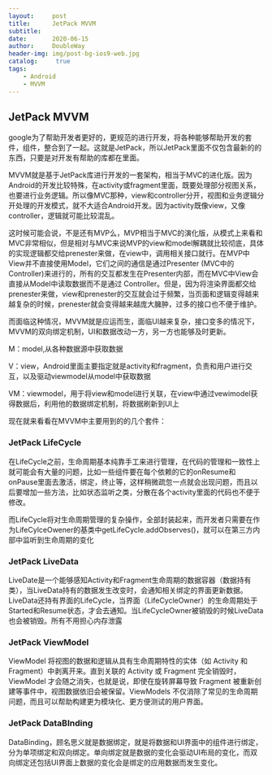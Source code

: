 ```yaml
---
layout:     post
title:      JetPack MVVM
subtitle:   
date:       2020-06-15
author:     DoubleWay
header-img: img/post-bg-ios9-web.jpg
catalog: 	 true
tags:
    - Android
    - MVVM
---
```


## JetPack MVVM

google为了帮助开发者更好的，更规范的进行开发，将各种能够帮助开发的套件，组件，整合到了一起。这就是JetPack，所以JetPack里面不仅包含最新的的东西，只要是对开发有帮助的库都在里面。

MVVM就是基于JetPack库进行开发的一套架构，相当于MVC的进化版。因为Android的开发比较特殊，在activity或fragment里面，既要处理部分视图关系，也要进行业务逻辑。所以像MVC那种，view和controller分开，视图和业务逻辑分开处理的开发模式，就不大适合Android开发。因为activity既像view，又像controller，逻辑就可能比较混乱。

这时候可能会说，不是还有MVP么，MVP相当于MVC的演化版，从模式上来看和MVC非常相似，但是相对与MVC来说MVP的view和model解耦就比较彻底，具体的实现逻辑都交给prenester来做，在view中，调用相关接口就行。在MVP中View并不直接使用Model，它们之间的通信是通过Presenter (MVC中的Controller)来进行的，所有的交互都发生在Presenter内部，而在MVC中View会直接从Model中读取数据而不是通过 Controller。但是，因为将渲染界面都交给prenester来做，view和prenester的交互就会过于频繁，当页面和逻辑变得越来越复杂的时候，prenester就会变得越来越庞大臃肿，过多的接口也不便于维护。

而面临这种情况，MVVM就是应运而生，面临UI越来复杂，接口变多的情况下，MVVM的双向绑定机制，UI和数据改动一方，另一方也能够及时更新。

M：model,从各种数据源中获取数据

V：view，Android里面主要指定就是activity和fragment，负责和用户进行交互，以及驱动viewmodel从model中获取数据

VM：viewmodel，用于将view和model进行关联，在view中通过vewimodel获得数据后，利用他的数据绑定机制，将数据刷新到UI上

现在就来看看在MVVM中主要用到的的几个套件：

### JetPack LifeCycle

在LifeCycle之前，生命周期基本纯靠手工来进行管理，在代码的管理和一致性上就可能会有大量的问题，比如一些组件要在每个依赖的它的onResume和onPause里面去激活，绑定，终止等，这样稍微疏忽一点就会出现问题，而且以后要增加一些方法，比如状态监听之类，分散在各个activity里面的代码也不便于修改。

而LifeCycle将对生命周期管理的复杂操作，全部封装起来，而开发者只需要在作为LifeCylceOwener的基类中getLifeCycle.addObserves()，就可以在第三方内部中监听到生命周期的变化

### JetPack LiveData

LiveDate是一个能够感知Activity和Fragment生命周期的数据容器（数据持有类），当LiveData持有的数据发生改变时，会通知相关绑定的界面更新数据。LiveData还持有界面的LifeCycle，当界面（LifeCycleOwner）的生命周期处于Started和Resume状态，才会去通知。当LifeCycleOwner被销毁的时候LiveData也会被销毁。所有不用担心内存泄露

### JetPack ViewModel

ViewModel 将视图的数据和逻辑从具有生命周期特性的实体（如 Activity 和 Fragment）中剥离开来。直到关联的 Activity 或 Fragment 完全销毁时，ViewModel 才会随之消失，也就是说，即使在旋转屏幕导致 Fragment 被重新创建等事件中，视图数据依旧会被保留。ViewModels 不仅消除了常见的生命周期问题，而且可以帮助构建更为模块化、更方便测试的用户界面。

### JetPack DataBInding

DataBinding，顾名思义就是数据绑定，就是将数据和UI界面中的组件进行绑定，分为单项绑定和双向绑定。单向绑定就是数据的变化会驱动UI布局的变化，而双向绑定还包括UI界面上数据的变化会是绑定的应用数据而发生变化。